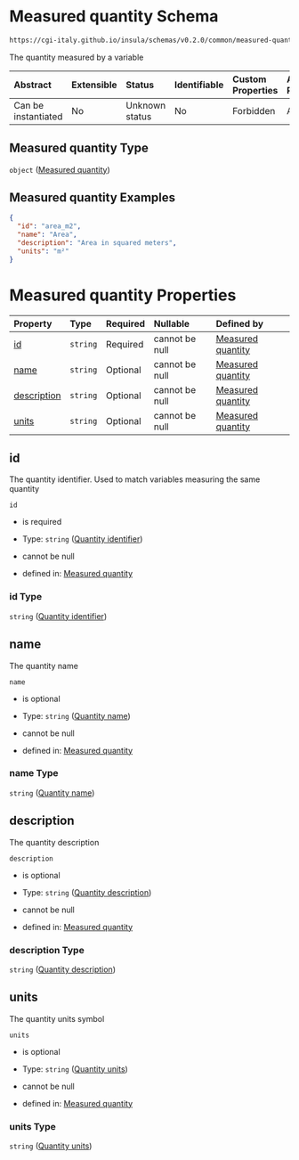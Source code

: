 # Measured quantity Schema

```txt
https://cgi-italy.github.io/insula/schemas/v0.2.0/common/measured-quantity.schema.json
```

The quantity measured by a variable

| Abstract            | Extensible | Status         | Identifiable | Custom Properties | Additional Properties | Access Restrictions | Defined In                                                                                           |
| :------------------ | :--------- | :------------- | :----------- | :---------------- | :-------------------- | :------------------ | :--------------------------------------------------------------------------------------------------- |
| Can be instantiated | No         | Unknown status | No           | Forbidden         | Allowed               | none                | [measured-quantity.schema.json](schemas/common/measured-quantity.schema.json) |

## Measured quantity Type

`object` ([Measured quantity](measured-quantity.md))

## Measured quantity Examples

```json
{
  "id": "area_m2",
  "name": "Area",
  "description": "Area in squared meters",
  "units": "m²"
}
```

# Measured quantity Properties

| Property                    | Type     | Required | Nullable       | Defined by                                                                                                                                                                                 |
| :-------------------------- | :------- | :------- | :------------- | :----------------------------------------------------------------------------------------------------------------------------------------------------------------------------------------- |
| [id](#id)                   | `string` | Required | cannot be null | [Measured quantity](measured-quantity-properties-quantity-identifier.md)           |
| [name](#name)               | `string` | Optional | cannot be null | [Measured quantity](measured-quantity-properties-quantity-name.md)               |
| [description](#description) | `string` | Optional | cannot be null | [Measured quantity](measured-quantity-properties-quantity-description.md) |
| [units](#units)             | `string` | Optional | cannot be null | [Measured quantity](measured-quantity-properties-quantity-units.md)             |

## id

The quantity identifier. Used to match variables measuring the same quantity

`id`

* is required

* Type: `string` ([Quantity identifier](measured-quantity-properties-quantity-identifier.md))

* cannot be null

* defined in: [Measured quantity](measured-quantity-properties-quantity-identifier.md)

### id Type

`string` ([Quantity identifier](measured-quantity-properties-quantity-identifier.md))

## name

The quantity name

`name`

* is optional

* Type: `string` ([Quantity name](measured-quantity-properties-quantity-name.md))

* cannot be null

* defined in: [Measured quantity](measured-quantity-properties-quantity-name.md)

### name Type

`string` ([Quantity name](measured-quantity-properties-quantity-name.md))

## description

The quantity description

`description`

* is optional

* Type: `string` ([Quantity description](measured-quantity-properties-quantity-description.md))

* cannot be null

* defined in: [Measured quantity](measured-quantity-properties-quantity-description.md)

### description Type

`string` ([Quantity description](measured-quantity-properties-quantity-description.md))

## units

The quantity units symbol

`units`

* is optional

* Type: `string` ([Quantity units](measured-quantity-properties-quantity-units.md))

* cannot be null

* defined in: [Measured quantity](measured-quantity-properties-quantity-units.md)

### units Type

`string` ([Quantity units](measured-quantity-properties-quantity-units.md))
